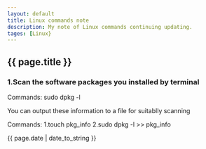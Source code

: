 ```yaml
---
layout: default
title: Linux commands note
description: My note of Linux commands continuing updating.
tages: [Linux}
---
```

<h2>{{ page.title }} </h2>
<h3>1.Scan the software packages you installed by terminal</h3>
<p>Commands: sudo dpkg -l<p>
<p>You can output these information to a file for suitablly scanning</p>
<p>Commands: 1.touch pkg_info 2.sudo dpkg -l >> pkg_info </p>
<p>{{ page.date | date_to_string }}</p>
